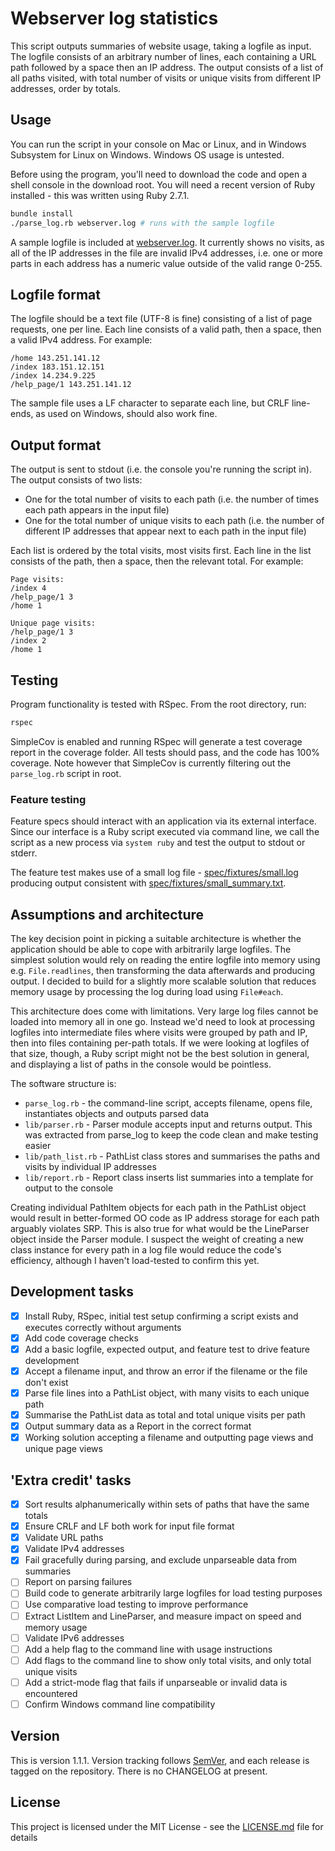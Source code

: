 # Webserver log statistics

This script outputs summaries of website usage, taking a logfile as input. The logfile consists of an arbitrary number of lines, each containing a URL path followed by a space then an IP address. The output consists of a list of all paths visited, with total number of visits or unique visits from different IP addresses, order by totals.

## Usage

You can run the script in your console on Mac or Linux, and in Windows Subsystem for Linux on Windows. Windows OS usage is untested.

Before using the program, you'll need to download the code and open a shell console in the download root. You will need a recent version of Ruby installed - this was written using Ruby 2.7.1.

```sh
bundle install
./parse_log.rb webserver.log # runs with the sample logfile
```

A sample logfile is included at [webserver.log](webserver.log). It currently shows no visits, as all of the IP addresses in the file are invalid IPv4 addresses, i.e. one or more parts in each address has a numeric value outside of the valid range 0-255.

## Logfile format

The logfile should be a text file (UTF-8 is fine) consisting of a list of page requests, one per line. Each line consists of a valid path, then a space, then a valid IPv4 address. For example:

```
/home 143.251.141.12
/index 183.151.12.151
/index 14.234.9.225
/help_page/1 143.251.141.12
```

The sample file uses a LF character to separate each line, but CRLF line-ends, as used on Windows, should also work fine.

## Output format

The output is sent to stdout (i.e. the console you're running the script in). The output consists of two lists:

* One for the total number of visits to each path (i.e. the number of times each path appears in the input file)
* One for the total number of unique visits to each path (i.e. the number of different IP addresses that appear next to each path in the input file)

Each list is ordered by the total visits, most visits first. Each line in the list consists of the path, then a space, then the relevant total. For example:

```
Page visits:
/index 4
/help_page/1 3
/home 1

Unique page visits:
/help_page/1 3
/index 2
/home 1
```

## Testing

Program functionality is tested with RSpec. From the root directory, run:

```sh
rspec
```

SimpleCov is enabled and running RSpec will generate a test coverage report in the coverage folder. All tests should pass, and the code has 100% coverage. Note however that SimpleCov is currently filtering out the `parse_log.rb` script in root.

### Feature testing

Feature specs should interact with an application via its external interface. Since our interface is a Ruby script executed via command line, we call the script as a new process via `system ruby` and test the output to stdout or stderr.

The feature test makes use of a small log file - [spec/fixtures/small.log](spec/fixtures/small.log) producing output consistent with [spec/fixtures/small_summary.txt](spec/fixtures/small_summary.txt).

## Assumptions and architecture

The key decision point in picking a suitable architecture is whether the application should be able to cope with arbitrarily large logfiles. The simplest solution would rely on reading the entire logfile into memory using e.g. `File.readlines`, then transforming the data afterwards and producing output. I decided to build for a slightly more scalable solution that reduces memory usage by processing the log during load using `File#each`. 

This architecture does come with limitations. Very large log files cannot be loaded into memory all in one go. Instead we'd need to look at processing logfiles into intermediate files where visits were grouped by path and IP, then into files containing per-path totals. If we were looking at logfiles of that size, though, a Ruby script might not be the best solution in general, and displaying a list of paths in the console would be pointless.

The software structure is:

* `parse_log.rb` - the command-line script, accepts filename, opens file, instantiates objects and outputs parsed data
* `lib/parser.rb` - Parser module accepts input and returns output. This was extracted from parse_log to keep the code clean and make testing easier
* `lib/path_list.rb` - PathList class stores and summarises the paths and visits by individual IP addresses
* `lib/report.rb` - Report class inserts list summaries into a template for output to the console

Creating individual PathItem objects for each path in the PathList object would result in better-formed OO code as IP address storage for each path arguably violates SRP. This is also true for what would be the LineParser object inside the Parser module. I suspect the weight of creating a new class instance for every path in a log file would reduce the code's efficiency, although I haven't load-tested to confirm this yet.

## Development tasks

- [x] Install Ruby, RSpec, initial test setup confirming a script exists and executes correctly without arguments
- [x] Add code coverage checks
- [x] Add a basic logfile, expected output, and feature test to drive feature development
- [x] Accept a filename input, and throw an error if the filename or the file don't exist
- [x] Parse file lines into a PathList object, with many visits to each unique path
- [x] Summarise the PathList data as total and total unique visits per path
- [x] Output summary data as a Report in the correct format
- [x] Working solution accepting a filename and outputting page views and unique page views

## 'Extra credit' tasks

- [x] Sort results alphanumerically within sets of paths that have the same totals 
- [x] Ensure CRLF and LF both work for input file format
- [x] Validate URL paths
- [x] Validate IPv4 addresses
- [x] Fail gracefully during parsing, and exclude unparseable data from summaries
- [ ] Report on parsing failures
- [ ] Build code to generate arbitrarily large logfiles for load testing purposes
- [ ] Use comparative load testing to improve performance 
- [ ] Extract ListItem and LineParser, and measure impact on speed and memory usage
- [ ] Validate IPv6 addresses
- [ ] Add a help flag to the command line with usage instructions
- [ ] Add flags to the command line to show only total visits, and only total unique visits
- [ ] Add a strict-mode flag that fails if unparseable or invalid data is encountered
- [ ] Confirm Windows command line compatibility

## Version

This is version 1.1.1. Version tracking follows [SemVer](https://semver.org/), and each release is tagged on the repository. There is no CHANGELOG at present.

## License

This project is licensed under the MIT License - see the [LICENSE.md](LICENSE.md) file for details